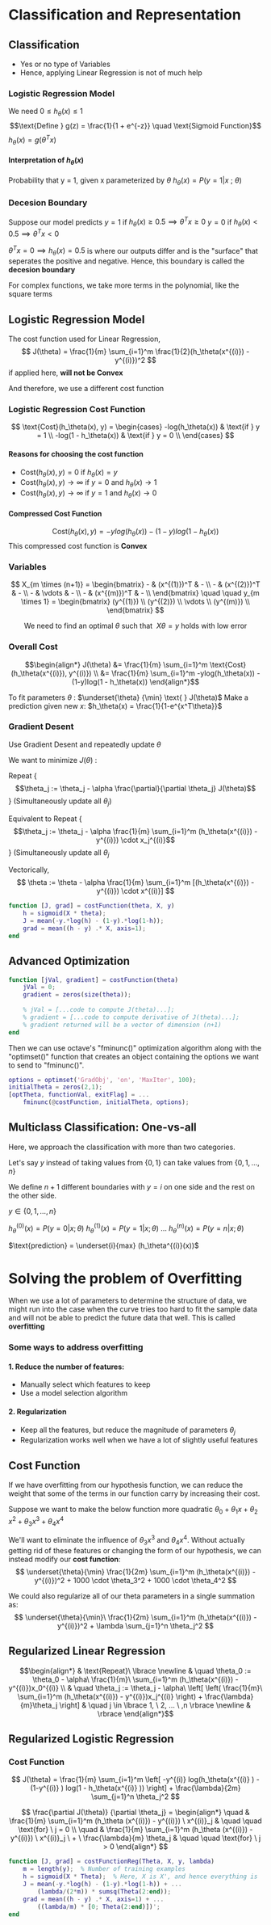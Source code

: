 
# Classification and Representation

## Classification
* Yes or no type of Variables
* Hence, applying Linear Regression is not of much help

### Logistic Regression Model
We need $0 \leq h_\theta(x) \leq 1$
$$\text{Define } g(z) = \frac{1}{1 + e^{-z}} \quad \text{Sigmoid Function}$$
$h_\theta(x) = g(\theta^Tx)$

#### Interpretation of $h_\theta(x)$
Probability that y = 1, given x parameterized by $\theta$
$h_\theta(x) = P(y=1 | x \ ; \ \theta)$

### Decesion Boundary
Suppose our model predicts
$y = 1$ if $h_\theta(x) \geq 0.5 \implies \theta^T x \geq 0$ 
$y = 0$ if $h_\theta(x) < 0.5 \implies \theta^T x < 0$

$\theta^T x = 0 \implies h_\theta(x) = 0.5$ is where our outputs differ
and is the "surface" that seperates the positive and negative. 
Hence, this boundary is called the **decesion boundary**

For complex functions, we take more terms in the polynomial, like the square terms


## Logistic Regression Model

The cost function used for Linear Regression,
$$
J(\theta) = \frac{1}{m} \sum_{i=1}^m \frac{1}{2}(h_\theta(x^{(i)}) - y^{(i)})^2
$$ if applied here, **will not be Convex**

And therefore, we use a different cost function

### Logistic Regression Cost Function
$$
\text{Cost}(h_\theta(x), y) = 
\begin{cases}
	-log(h_\theta(x)) & \text{if } y = 1 \\
	-log(1 - h_\theta(x)) & \text{if } y = 0 \\
\end{cases}
$$

#### Reasons for choosing the cost function
* $\text{Cost}(h_\theta(x), y) = 0 \text{ if } h_\theta(x) = y$
* $\text{Cost}(h_\theta(x), y) \to \infty \text{ if } y=0 \text{ and } h_\theta(x) \to 1$
* $\text{Cost}(h_\theta(x), y) \to \infty \text{ if } y=1 \text{ and } h_\theta(x) \to 0$

#### Compressed Cost Function
$$\text{Cost}(h_\theta(x), y) =
-ylog(h_\theta(x)) - (1-y)log(1 - h_\theta(x))$$
This compressed cost function is **Convex**

### Variables
$$
X_{m \times (n+1)} = 
\begin{bmatrix}
	- & (x^{(1)})^T & - \\
	- & (x^{(2)})^T & - \\
	- & \vdots & - \\
	- & (x^{(m)})^T & - \\
\end{bmatrix} 
\quad \quad
y_{m \times 1} = 
\begin{bmatrix}
	(y^{(1)}) \\
	(y^{(2)}) \\
	\vdots \\
	(y^{(m)}) \\
\end{bmatrix} 
$$

$$
\text{We need to find an optimal } \theta \text{ such that} \ \ 
X\theta = y \text{ holds with low error}
$$

### Overall Cost

$$\begin{align*}
	J(\theta)
	&= \frac{1}{m} \sum_{i=1}^m
		\text{Cost}(h_\theta(x^{(i)}), y^{(i)}) \\
	&= \frac{1}{m} \sum_{i=1}^m
		-ylog(h_\theta(x)) - (1-y)log(1 - h_\theta(x))
\end{align*}$$

To fit parameters $\theta$ : $\underset{\theta} {\min} \text{ } J(\theta)$
Make a prediction given new $x$: $h_\theta(x) = \frac{1}{1-e^{x^T\theta}}$


### Gradient Desent
Use Gradient Desent and repeatedly update $\theta$

We want to minimize $J(\theta)$ :

Repeat $\{$
$$\theta_j := \theta_j - \alpha \frac{\partial}{\partial \theta_j} J(\theta)$$ 
$\}$ (Simultaneously update all $\theta_j$)

Equivalent to 
Repeat $\{$ $$\theta_j := \theta_j - \alpha 
\frac{1}{m} \sum_{i=1}^m (h_\theta(x^{(i)}) - y^{(i)}) \cdot x_j^{(i)}$$ $\}$ (Simultaneously update all $\theta_j$

Vectorically,
$$
\theta := \theta - \alpha 
\frac{1}{m} \sum_{i=1}^m [(h_\theta(x^{(i)}) - y^{(i)}) \cdot x^{(i)}]
$$


```matlab
function [J, grad] = costFunction(theta, X, y)
	h = sigmoid(X * theta);
	J = mean(-y.*log(h) - (1-y).*log(1-h));
	grad = mean((h - y) .* X, axis=1);
end
```

## Advanced Optimization
```matlab
function [jVal, gradient] = costFunction(theta)
	jVal = 0;
	gradient = zeros(size(theta));
	
	% jVal = [...code to compute J(theta)...];
	% gradient = [...code to compute derivative of J(theta)...];
	% gradient returned will be a vector of dimension (n+1) 
end
```

Then we can use octave's "fminunc()" optimization algorithm along with the "optimset()" function that creates an object containing the options we want to send to "fminunc()".

```matlab
options = optimset('GradObj', 'on', 'MaxIter', 100);
initialTheta = zeros(2,1);
[optTheta, functionVal, exitFlag] = ...
	fminunc(@costFunction, initialTheta, options);
```

## Multiclass Classification: One-vs-all
Here, we approach the classification with more than two categories. 

Let's say $y$ instead of taking values from $\{0, 1\}$ can take values from $\{0, 1, \dots , n\}$

We define $n+1$ different boundaries with $y=i$ on one side and the rest on the other side. 

$y \in \{0, 1, \dots, n \}$

$h_\theta^{(0)}(x) = P(y=0|x; \theta)$
$h_\theta^{(1)}(x) = P(y=1|x; \theta)$
$\dots$
$h_\theta^{(n)}(x) = P(y=n|x; \theta)$

$\text{prediction} = \underset{i}{max} (h_\theta^{(i)}(x))$


# Solving the problem of Overfitting
When we use a lot of parameters to determine the structure of data, we might run into the case when the curve tries too hard to fit the sample data and will not be able to predict the future data that well. This is called **overfitting**

### Some ways to address overfitting

#### 1. Reduce the number of features:
-   Manually select which features to keep
-   Use a model selection algorithm
    

#### 2. Regularization
-   Keep all the features, but reduce the magnitude of parameters $\theta_j​$
-   Regularization works well when we have a lot of slightly useful features

## Cost Function

If we have overfitting from our hypothesis function, we can reduce the weight that some of the terms in our function carry by increasing their cost.

Suppose we want to make the below function more quadratic
$\theta_0​+\theta_1​x+\theta_2 ​x^2+\theta_3 ​x^3+\theta_4​ x^4$

We'll want to eliminate the influence of $\theta_3x^3$ and $\theta_4x^4$. Without actually getting rid of these features or changing the form of our hypothesis, we can instead modify our **cost function**:
$$
\underset{\theta}{\min} \frac{1}{2m} \sum_{i=1}^m
(h_\theta(x^{(i)}) - y^{(i)})^2 + 
1000 \cdot \theta_3^2 +
1000 \cdot \theta_4^2
$$
	
We could also regularize all of our theta parameters in a single summation as:
$$
\underset{\theta}{\min}\ \frac{1}{2m} \sum_{i=1}^m
(h_\theta(x^{(i)}) - y^{(i)})^2 + 
\lambda \sum_{j=1}^n \theta_j^2
$$

## Regularized Linear Regression
$$\begin{align*} 
	& \text{Repeat}\ \lbrace \newline 
	& \quad
		\theta_0 := \theta_0 -
		 \alpha\ \frac{1}{m}\ \sum_{i=1}^m (h_\theta(x^{(i)}) - y^{(i)})x_0^{(i)} \\ 
	& \quad
		\theta_j := \theta_j - \alpha\ 
		\left[ \left( \frac{1}{m}\ 
		\sum_{i=1}^m (h_\theta(x^{(i)}) - y^{(i)})x_j^{(i)} \right) + 
		\frac{\lambda}{m}\theta_j \right] 
	& \quad j \in \lbrace 1, \ 2, ... \ ,n \rbrace \newline 
	& \rbrace 
\end{align*}$$

## Regularized Logistic Regression

### Cost Function
$$
 J(\theta) = \frac{1}{m} \sum_{i=1}^m \left[
 -y^{(i)} log(h_\theta(x^{(i)} ) - 
 (1-y^{(i)} ) log(1 - h_\theta(x^{(i)} )) \right] +
 \frac{\lambda}{2m} \sum_{j=1}^n \theta_j^2
$$

$$
\frac{\partial J(\theta)} {\partial \theta_j} =
\begin{align*}
	\quad & \frac{1}{m} \sum_{i=1}^m 
	(h_\theta (x^{(i)}) - y^{(i)}) \ x^{(i)}_j
	& \quad \quad \text{for} \ j = 0 \\ 
	\quad &  \frac{1}{m} \sum_{i=1}^m 
	(h_\theta (x^{(i)}) - y^{(i)}) \ x^{(i)}_j  
	\ + \ \frac{\lambda}{m} \theta_j
	& \quad \quad \text{for} \ j > 0
\end{align*}
$$

```matlab
function [J, grad] = costFunctionReg(Theta, X, y, lambda)
	m = length(y);  % Number of training examples
	h = sigmoid(X * Theta);  % Here, X is X', and hence everything is
	J = mean(-y.*log(h) - (1-y).*log(1-h)) + ...
		(lambda/(2*m)) * sumsq(Theta(2:end));
	grad = mean((h - y) .* X, axis=1) + ...
		((lambda/m) * [0; Theta(2:end)])';
end
```

